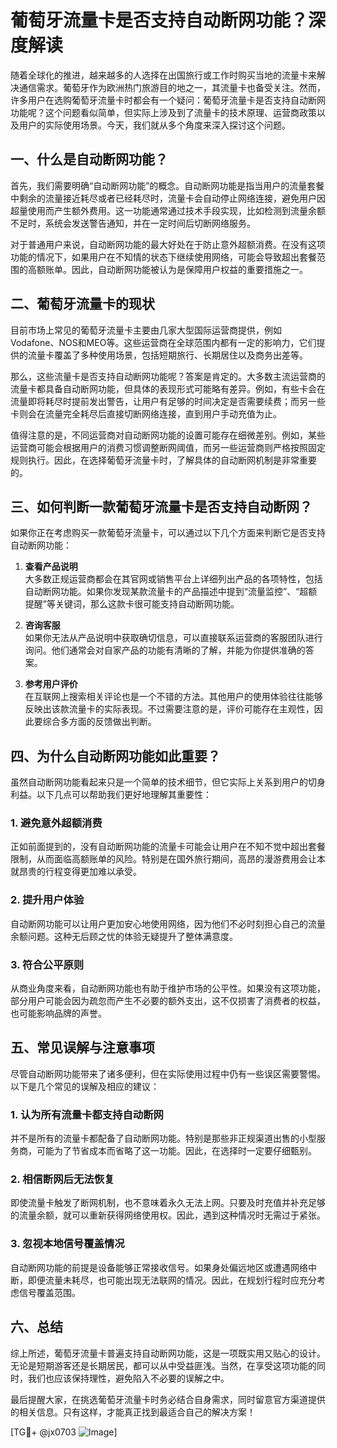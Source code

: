 # 葡萄牙流量卡是否支持自动断网功能？深度解读

随着全球化的推进，越来越多的人选择在出国旅行或工作时购买当地的流量卡来解决通信需求。葡萄牙作为欧洲热门旅游目的地之一，其流量卡也备受关注。然而，许多用户在选购葡萄牙流量卡时都会有一个疑问：葡萄牙流量卡是否支持自动断网功能呢？这个问题看似简单，但实际上涉及到了流量卡的技术原理、运营商政策以及用户的实际使用场景。今天，我们就从多个角度来深入探讨这个问题。

## 一、什么是自动断网功能？

首先，我们需要明确“自动断网功能”的概念。自动断网功能是指当用户的流量套餐中剩余的流量接近耗尽或者已经耗尽时，流量卡会自动停止网络连接，避免用户因超量使用而产生额外费用。这一功能通常通过技术手段实现，比如检测到流量余额不足时，系统会发送警告通知，并在一定时间后切断网络服务。

对于普通用户来说，自动断网功能的最大好处在于防止意外超额消费。在没有这项功能的情况下，如果用户在不知情的状态下继续使用网络，可能会导致超出套餐范围的高额账单。因此，自动断网功能被认为是保障用户权益的重要措施之一。

## 二、葡萄牙流量卡的现状

目前市场上常见的葡萄牙流量卡主要由几家大型国际运营商提供，例如Vodafone、NOS和MEO等。这些运营商在全球范围内都有一定的影响力，它们提供的流量卡覆盖了多种使用场景，包括短期旅行、长期居住以及商务出差等。

那么，这些流量卡是否支持自动断网功能呢？答案是肯定的。大多数主流运营商的流量卡都具备自动断网功能，但具体的表现形式可能略有差异。例如，有些卡会在流量即将耗尽时提前发出警告，让用户有足够的时间决定是否需要续费；而另一些卡则会在流量完全耗尽后直接切断网络连接，直到用户手动充值为止。

值得注意的是，不同运营商对自动断网功能的设置可能存在细微差别。例如，某些运营商可能会根据用户的消费习惯调整断网阈值，而另一些运营商则严格按照固定规则执行。因此，在选择葡萄牙流量卡时，了解具体的自动断网机制是非常重要的。

## 三、如何判断一款葡萄牙流量卡是否支持自动断网？

如果你正在考虑购买一款葡萄牙流量卡，可以通过以下几个方面来判断它是否支持自动断网功能：

1. **查看产品说明**  
   大多数正规运营商都会在其官网或销售平台上详细列出产品的各项特性，包括自动断网功能。如果你发现某款流量卡的产品描述中提到“流量监控”、“超额提醒”等关键词，那么这款卡很可能支持自动断网功能。

2. **咨询客服**  
   如果你无法从产品说明中获取确切信息，可以直接联系运营商的客服团队进行询问。他们通常会对自家产品的功能有清晰的了解，并能为你提供准确的答案。

3. **参考用户评价**  
   在互联网上搜索相关评论也是一个不错的方法。其他用户的使用体验往往能够反映出该款流量卡的实际表现。不过需要注意的是，评价可能存在主观性，因此要综合多方面的反馈做出判断。

## 四、为什么自动断网功能如此重要？

虽然自动断网功能看起来只是一个简单的技术细节，但它实际上关系到用户的切身利益。以下几点可以帮助我们更好地理解其重要性：

### 1. 避免意外超额消费
正如前面提到的，没有自动断网功能的流量卡可能会让用户在不知不觉中超出套餐限制，从而面临高额账单的风险。特别是在国外旅行期间，高昂的漫游费用会让本就昂贵的行程变得更加难以承受。

### 2. 提升用户体验
自动断网功能可以让用户更加安心地使用网络，因为他们不必时刻担心自己的流量余额问题。这种无后顾之忧的体验无疑提升了整体满意度。

### 3. 符合公平原则
从商业角度来看，自动断网功能也有助于维护市场的公平性。如果没有这项功能，部分用户可能会因为疏忽而产生不必要的额外支出，这不仅损害了消费者的权益，也可能影响品牌的声誉。

## 五、常见误解与注意事项

尽管自动断网功能带来了诸多便利，但在实际使用过程中仍有一些误区需要警惕。以下是几个常见的误解及相应的建议：

### 1. 认为所有流量卡都支持自动断网
并不是所有的流量卡都配备了自动断网功能。特别是那些非正规渠道出售的小型服务商，可能为了节省成本而省略了这一功能。因此，在选择时一定要仔细甄别。

### 2. 相信断网后无法恢复
即使流量卡触发了断网机制，也不意味着永久无法上网。只要及时充值并补充足够的流量余额，就可以重新获得网络使用权。因此，遇到这种情况时无需过于紧张。

### 3. 忽视本地信号覆盖情况
自动断网功能的前提是设备能够正常接收信号。如果身处偏远地区或遭遇网络中断，即便流量未耗尽，也可能出现无法联网的情况。因此，在规划行程时应充分考虑信号覆盖范围。

## 六、总结

综上所述，葡萄牙流量卡普遍支持自动断网功能，这是一项既实用又贴心的设计。无论是短期游客还是长期居民，都可以从中受益匪浅。当然，在享受这项功能的同时，我们也应该保持理性，避免陷入不必要的误解之中。

最后提醒大家，在挑选葡萄牙流量卡时务必结合自身需求，同时留意官方渠道提供的相关信息。只有这样，才能真正找到最适合自己的解决方案！

[TG💪+ @jx0703 ![Image](https://github.com/user-attachments/assets/dbca1d08-cadb-493c-b0ec-ad6f7a83f270)]